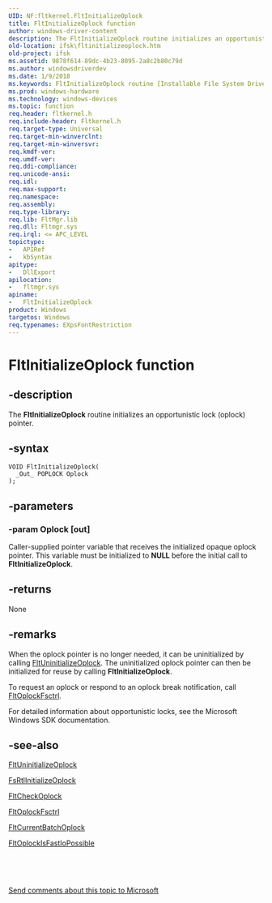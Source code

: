 ```yaml
---
UID: NF:fltkernel.FltInitializeOplock
title: FltInitializeOplock function
author: windows-driver-content
description: The FltInitializeOplock routine initializes an opportunistic lock (oplock) pointer.
old-location: ifsk\fltinitializeoplock.htm
old-project: ifsk
ms.assetid: 9878f614-89dc-4b23-8095-2a8c2b80c79d
ms.author: windowsdriverdev
ms.date: 1/9/2018
ms.keywords: FltInitializeOplock routine [Installable File System Drivers], ifsk.fltinitializeoplock, FltInitializeOplock, fltkernel/FltInitializeOplock, FltApiRef_e_to_o_5d9b6a6a-6721-41b4-961c-49904596c916.xml
ms.prod: windows-hardware
ms.technology: windows-devices
ms.topic: function
req.header: fltkernel.h
req.include-header: Fltkernel.h
req.target-type: Universal
req.target-min-winverclnt: 
req.target-min-winversvr: 
req.kmdf-ver: 
req.umdf-ver: 
req.ddi-compliance: 
req.unicode-ansi: 
req.idl: 
req.max-support: 
req.namespace: 
req.assembly: 
req.type-library: 
req.lib: FltMgr.lib
req.dll: Fltmgr.sys
req.irql: <= APC_LEVEL
topictype: 
-	APIRef
-	kbSyntax
apitype: 
-	DllExport
apilocation: 
-	fltmgr.sys
apiname: 
-	FltInitializeOplock
product: Windows
targetos: Windows
req.typenames: EXpsFontRestriction
---
```


# FltInitializeOplock function


## -description


The <b>FltInitializeOplock</b> routine initializes an opportunistic lock (oplock) pointer. 


## -syntax


````
VOID FltInitializeOplock(
  _Out_ POPLOCK Oplock
);
````


## -parameters




### -param Oplock [out]

Caller-supplied pointer variable that receives the initialized opaque oplock pointer. This variable must be initialized to <b>NULL</b> before the initial call to <b>FltInitializeOplock</b>. 


## -returns


None 



## -remarks


When the oplock pointer is no longer needed, it can be uninitialized by calling <a href="..\fltkernel\nf-fltkernel-fltuninitializeoplock.md">FltUninitializeOplock</a>. The uninitialized oplock pointer can then be initialized for reuse by calling <b>FltInitializeOplock</b>. 

To request an oplock or respond to an oplock break notification, call <a href="..\fltkernel\nf-fltkernel-fltoplockfsctrl.md">FltOplockFsctrl</a>. 

For detailed information about opportunistic locks, see the Microsoft Windows SDK documentation. 



## -see-also

<a href="..\fltkernel\nf-fltkernel-fltuninitializeoplock.md">FltUninitializeOplock</a>

<a href="..\ntifs\nf-ntifs-_fsrtl_advanced_fcb_header-fsrtlinitializeoplock.md">FsRtlInitializeOplock</a>

<a href="..\fltkernel\nf-fltkernel-fltcheckoplock.md">FltCheckOplock</a>

<a href="..\fltkernel\nf-fltkernel-fltoplockfsctrl.md">FltOplockFsctrl</a>

<a href="..\fltkernel\nf-fltkernel-fltcurrentbatchoplock.md">FltCurrentBatchOplock</a>

<a href="..\fltkernel\nf-fltkernel-fltoplockisfastiopossible.md">FltOplockIsFastIoPossible</a>

 

 

<a href="mailto:wsddocfb@microsoft.com?subject=Documentation%20feedback [ifsk\ifsk]:%20FltInitializeOplock routine%20 RELEASE:%20(1/9/2018)&amp;body=%0A%0APRIVACY STATEMENT%0A%0AWe use your feedback to improve the documentation. We don't use your email address for any other purpose, and we'll remove your email address from our system after the issue that you're reporting is fixed. While we're working to fix this issue, we might send you an email message to ask for more info. Later, we might also send you an email message to let you know that we've addressed your feedback.%0A%0AFor more info about Microsoft's privacy policy, see http://privacy.microsoft.com/en-us/default.aspx." title="Send comments about this topic to Microsoft">Send comments about this topic to Microsoft</a>

